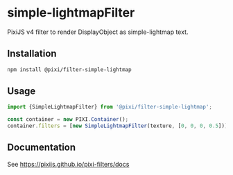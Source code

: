 # simple-lightmapFilter

PixiJS v4 filter to render DisplayObject as simple-lightmap text.

## Installation

```bash
npm install @pixi/filter-simple-lightmap
```

## Usage

```js
import {SimpleLightmapFilter} from '@pixi/filter-simple-lightmap';

const container = new PIXI.Container();
container.filters = [new SimpleLightmapFilter(texture, [0, 0, 0, 0.5])];
```

## Documentation

See https://pixijs.github.io/pixi-filters/docs
